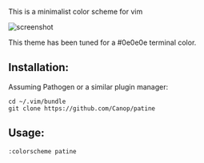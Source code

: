 This is a minimalist color scheme for vim

![screenshot](https://i.imgur.com/9shAyp8.png)

This theme has been tuned for a #0e0e0e terminal color.

## Installation:

Assuming Pathogen or a similar plugin manager:

	cd ~/.vim/bundle
	git clone https://github.com/Canop/patine

## Usage:

	:colorscheme patine


